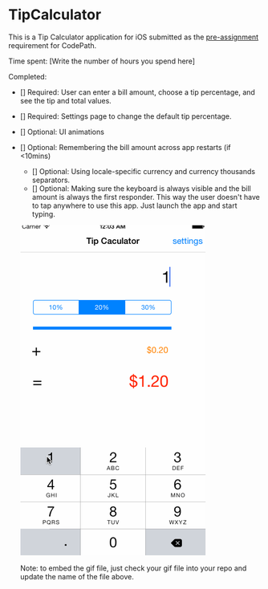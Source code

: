 # TipCalculator

This is a Tip Calculator application for iOS submitted as the [pre-assignment](https://gist.github.com/timothy1ee/7747214) requirement for CodePath.

Time spent: [Write the number of hours you spend here]

Completed:

* [] Required: User can enter a bill amount, choose a tip percentage, and see the tip and total values.
* [] Required: Settings page to change the default tip percentage.
* [] Optional: UI animations
* [] Optional: Remembering the bill amount across app restarts (if <10mins)
    * [] Optional: Using locale-specific currency and currency thousands separators.
    * [] Optional: Making sure the keyboard is always visible and the bill amount is always the first responder. This way the user doesn't have to tap anywhere to use this app. Just launch the app and start typing.

    ![Video Walkthrough](calculator.gif)

    Note: to embed the gif file, just check your gif file into your repo and update the name of the file above.
